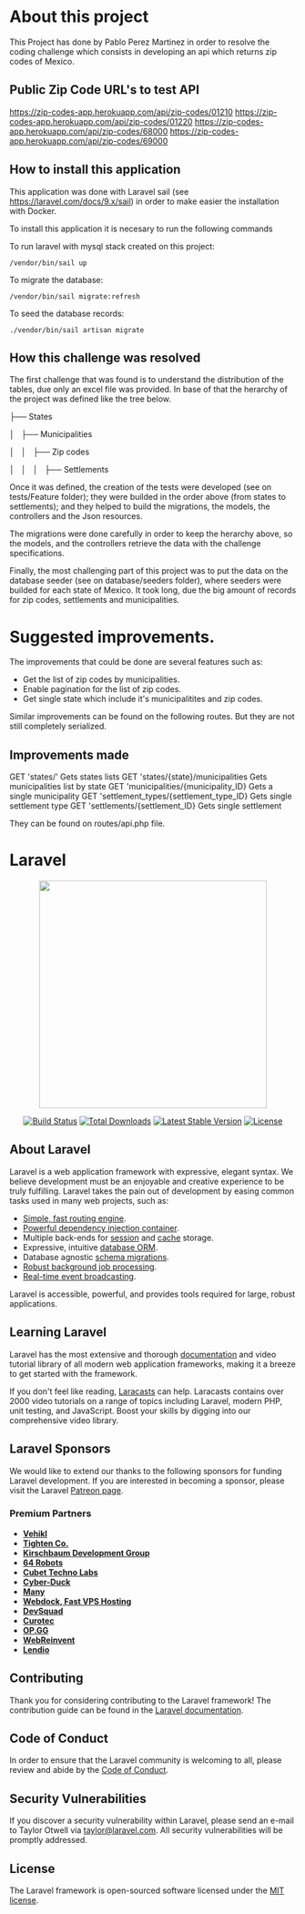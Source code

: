 # About this project

This Project has done by Pablo Perez Martinez in order to resolve the coding challenge which consists in developing an api which returns zip codes of Mexico.

## Public Zip Code URL's to test API

https://zip-codes-app.herokuapp.com/api/zip-codes/01210
https://zip-codes-app.herokuapp.com/api/zip-codes/01220
https://zip-codes-app.herokuapp.com/api/zip-codes/68000
https://zip-codes-app.herokuapp.com/api/zip-codes/69000

## How to install this application
This application was done with Laravel sail (see https://laravel.com/docs/9.x/sail) in order to make easier the installation with Docker.

To install this application it is necesary to run the following commands

To run laravel with mysql stack created on this project:
```
/vendor/bin/sail up
```

To migrate the database:
```
/vendor/bin/sail migrate:refresh
```

To seed the database records:
```
./vendor/bin/sail artisan migrate
```
## How this challenge was resolved

The first challenge that was found is to understand the distribution of the tables, due only an excel file was provided. In base of that the herarchy of the  project was defined like the tree below.

├── States

│   ├── Municipalities

│   │   ├── Zip codes

│   │   │   ├── Settlements

Once it was defined, the creation of the tests were developed (see on tests/Feature folder); they were builded in the order above (from states to settlements); and they helped to build the migrations, the models, the controllers and the Json resources.

The migrations were done carefully in order to keep the herarchy above, so the models, and the controllers retrieve the data with the challenge specifications.

Finally, the most challenging part of this project was to put the data on the database seeder (see on database/seeders folder), where seeders were builded for each state of Mexico. It took long, due the big amount of records for zip codes, settlements and municipalities.

# Suggested improvements.

The improvements that could be done are several features such as:
- Get the list of zip codes by municipalities.
- Enable pagination for the list of zip codes.
- Get single state  which include it's municipalitites and zip codes.

Similar improvements can be found on the following routes. But they are not still completely serialized.

## Improvements made

GET 'states/' Gets states lists
GET 'states/{state}/municipalities Gets municipalities list by state
GET 'municipalities/{municipality_ID} Gets a single municipality
GET 'settlement_types/{settlement_type_ID} Gets single settlement type
GET 'settlements/{settlement_ID} Gets single settlement

They can be found on routes/api.php file.

# Laravel
<p align="center"><a href="https://laravel.com" target="_blank"><img src="https://raw.githubusercontent.com/laravel/art/master/logo-lockup/5%20SVG/2%20CMYK/1%20Full%20Color/laravel-logolockup-cmyk-red.svg" width="400"></a></p>

<p align="center">
<a href="https://travis-ci.org/laravel/framework"><img src="https://travis-ci.org/laravel/framework.svg" alt="Build Status"></a>
<a href="https://packagist.org/packages/laravel/framework"><img src="https://img.shields.io/packagist/dt/laravel/framework" alt="Total Downloads"></a>
<a href="https://packagist.org/packages/laravel/framework"><img src="https://img.shields.io/packagist/v/laravel/framework" alt="Latest Stable Version"></a>
<a href="https://packagist.org/packages/laravel/framework"><img src="https://img.shields.io/packagist/l/laravel/framework" alt="License"></a>
</p>

## About Laravel

Laravel is a web application framework with expressive, elegant syntax. We believe development must be an enjoyable and creative experience to be truly fulfilling. Laravel takes the pain out of development by easing common tasks used in many web projects, such as:

- [Simple, fast routing engine](https://laravel.com/docs/routing).
- [Powerful dependency injection container](https://laravel.com/docs/container).
- Multiple back-ends for [session](https://laravel.com/docs/session) and [cache](https://laravel.com/docs/cache) storage.
- Expressive, intuitive [database ORM](https://laravel.com/docs/eloquent).
- Database agnostic [schema migrations](https://laravel.com/docs/migrations).
- [Robust background job processing](https://laravel.com/docs/queues).
- [Real-time event broadcasting](https://laravel.com/docs/broadcasting).

Laravel is accessible, powerful, and provides tools required for large, robust applications.

## Learning Laravel

Laravel has the most extensive and thorough [documentation](https://laravel.com/docs) and video tutorial library of all modern web application frameworks, making it a breeze to get started with the framework.

If you don't feel like reading, [Laracasts](https://laracasts.com) can help. Laracasts contains over 2000 video tutorials on a range of topics including Laravel, modern PHP, unit testing, and JavaScript. Boost your skills by digging into our comprehensive video library.

## Laravel Sponsors

We would like to extend our thanks to the following sponsors for funding Laravel development. If you are interested in becoming a sponsor, please visit the Laravel [Patreon page](https://patreon.com/taylorotwell).

### Premium Partners

- **[Vehikl](https://vehikl.com/)**
- **[Tighten Co.](https://tighten.co)**
- **[Kirschbaum Development Group](https://kirschbaumdevelopment.com)**
- **[64 Robots](https://64robots.com)**
- **[Cubet Techno Labs](https://cubettech.com)**
- **[Cyber-Duck](https://cyber-duck.co.uk)**
- **[Many](https://www.many.co.uk)**
- **[Webdock, Fast VPS Hosting](https://www.webdock.io/en)**
- **[DevSquad](https://devsquad.com)**
- **[Curotec](https://www.curotec.com/services/technologies/laravel/)**
- **[OP.GG](https://op.gg)**
- **[WebReinvent](https://webreinvent.com/?utm_source=laravel&utm_medium=github&utm_campaign=patreon-sponsors)**
- **[Lendio](https://lendio.com)**

## Contributing

Thank you for considering contributing to the Laravel framework! The contribution guide can be found in the [Laravel documentation](https://laravel.com/docs/contributions).

## Code of Conduct

In order to ensure that the Laravel community is welcoming to all, please review and abide by the [Code of Conduct](https://laravel.com/docs/contributions#code-of-conduct).

## Security Vulnerabilities

If you discover a security vulnerability within Laravel, please send an e-mail to Taylor Otwell via [taylor@laravel.com](mailto:taylor@laravel.com). All security vulnerabilities will be promptly addressed.

## License

The Laravel framework is open-sourced software licensed under the [MIT license](https://opensource.org/licenses/MIT).

